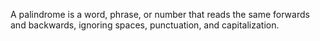 A palindrome is a word, phrase, or number that reads the same forwards and backwards, ignoring spaces, punctuation, and capitalization.
